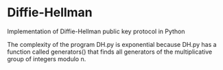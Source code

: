 # Diffie-Hellman
Implementation of Diffie-Hellman public key protocol in Python

The complexity of the program DH.py is exponential because DH.py has a function called generators() that finds all generators of the multiplicative group of integers modulo n.
